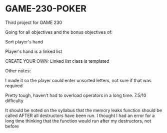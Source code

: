 # GAME-230-POKER
Third project for GAME 230



Going for all objectives and the bonus objectives of:

Sort player's hand

Player's hand is a linked list

CREATE YOUR OWN: Linked list class is templated

Other notes:

I made it so the player could enter unsorted letters, not sure if that was required

Pretty tough, haven't had to overload operators in a long time. 7.5/10 difficulty

It should be noted on the syllabus that the memory leaks function should be called AFTER all destructors have been run.
I thought I had an error for a long time thinking that the function would run after my destructors, not before